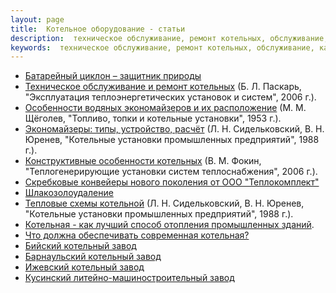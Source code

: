 ```yaml
---
layout: page
title:  Котельное оборудование - статьи
description:  техническое обслуживание, ремонт котельных, обслуживание, капитальный ремонт, текущий ремонт, золоуловители, котлы, тягодутьевые, шлакоудаления, запасные части, детали
keywords:  техническое обслуживание, ремонт котельных, обслуживание, капитальный ремонт, текущий ремонт, золоуловители, котлы, тягодутьевые, шлакоудаления, запасные части, детали
---
```


  * [Батарейный циклон – защитник природы](/stat_batareinye_cyklony.shtml)
  * [Техническое обслуживание и ремонт котельных](/stat_remont.shtml) (Б. Л. Паскарь, "Эксплуатация теплоэнергетических установок и систем", 2006 г.).
  * [Особенности водяных экономайзеров и их расположение](/stat_ekonomaizer.shtml) (М. М. Щёголев, "Топливо, топки и котельные установки", 1953 г.).
  * [Экономайзеры: типы, устройство, расчёт](/stat_ekonomaizery.shtml) (Л. Н. Сидельковский, В. Н. Юренев, "Котельные установки промышленных предприятий", 1988 г.).
  * [Конструктивные особенности котельных](/stat_kotelnaya.shtml) (В. М. Фокин, "Теплогенерирующие установки систем теплоснабжения", 2006 г.).
  * [Скребковые конвейеры нового поколения от ООО "Теплокомплект"](/stat_skreper.shtml)
  * [Шлакозолоудаление](/stat_shlakozoloudalenie.shtml)
  * [Тепловые схемы котельной](/stat_teplovaya.shtml) (Л. Н. Сидельковский, В. Н. Юренев, "Котельные установки промышленных предприятий", 1988 г.).
  * [Котельная - как лучший способ отопления промышленных зданий](/kotjelnaja__kak_luchshij_sposob_otopljenija_promyshljennykh_zdanij.shtml).
  * [Что должна обеспечивать современная котельная?](/chto_dolzhna_objespjechivat_sovrjemjennaja_kotjelnaja.shtml)
  * [Бийский котельный завод](/bikz.shtml)
  * [Барнаульский котельный завод](/barnaulskiy_kotelnyi_zavod.shtml)
  * [Ижевский котельный завод](/izhevskiy_kotelnyi_zavod.shtml)
  * [Кусинский литейно-машиностроительный завод](/klmz.shtml)

